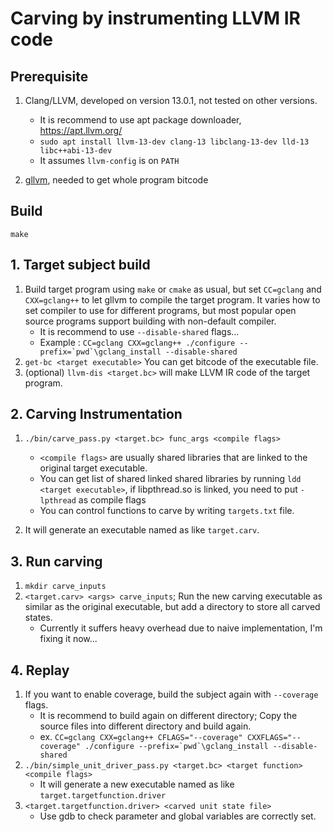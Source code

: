 # Carving by instrumenting LLVM IR code

## Prerequisite

1. Clang/LLVM, developed on version 13.0.1, not tested on other versions.
    * It is recommend to use apt package downloader, https://apt.llvm.org/
    * `sudo apt install llvm-13-dev clang-13 libclang-13-dev lld-13 libc++abi-13-dev`
    * It assumes `llvm-config` is on `PATH`

2. [gllvm](https://github.com/SRI-CSL/gllvm), needed to get whole program bitcode

## Build
  `make`

## 1. Target subject build

1. Build target program using `make` or `cmake` as usual, but set `CC=gclang` and `CXX=gclang++` to let gllvm to compile the target program. It varies how to set compiler to use for different programs, but most popular open source programs support building with non-default compiler.
    * It is recommend to use `--disable-shared` flags...
    * Example : ``CC=gclang CXX=gclang++ ./configure --prefix=`pwd`\gclang_install --disable-shared``
2. `get-bc <target executable>` You can get bitcode of the executable file.
3. (optional) `llvm-dis <target.bc>` will make LLVM IR code of the target program.

## 2. Carving Instrumentation

1. `./bin/carve_pass.py <target.bc> func_args <compile flags>`
    * `<compile flags>` are usually shared libraries that are linked to the original target executable.
    * You can get list of shared linked shared libraries by running `ldd <target executable>`, if libpthread.so is linked, you need to put `-lpthread` as compile flags
    * You can control functions to carve by writing `targets.txt` file.

2. It will generate an executable named as like `target.carv`.

## 3. Run carving

1. `mkdir carve_inputs`
2. `<target.carv> <args> carve_inputs`; Run the new carving executable as similar as the original executable, but add a directory to store all carved states.
    * Currently it suffers heavy overhead due to naive implementation, I'm fixing it now...

## 4. Replay
1. If you want to enable coverage, build the subject again with `--coverage` flags.
    * It is recommend to build again on different directory; Copy the source files into different directory and build again.
    * ex. ``CC=gclang CXX=gclang++ CFLAGS="--coverage" CXXFLAGS="--coverage" ./configure --prefix=`pwd`\gclang_install --disable-shared``
2. `./bin/simple_unit_driver_pass.py <target.bc> <target function> <compile flags>`
    * It will generate a new executable named as like `target.targetfunction.driver`
3. `<target.targetfunction.driver> <carved unit state file>`
    * Use gdb to check parameter and global variables are correctly set.


